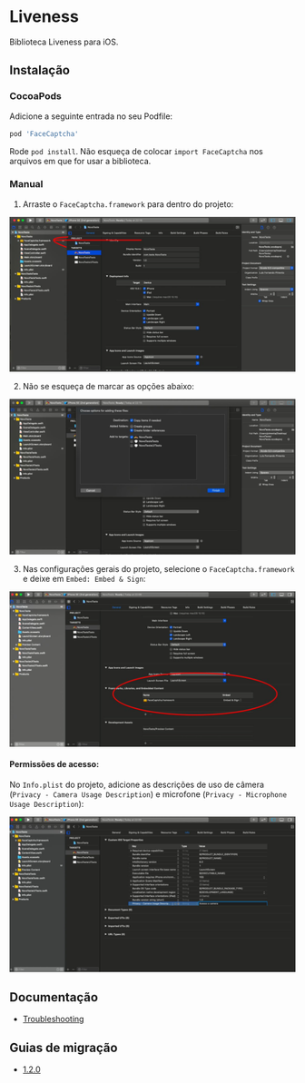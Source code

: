 
# Liveness

Biblioteca Liveness para iOS.

## Instalação

### CocoaPods

Adicione a seguinte entrada no seu Podfile:

```rb
pod 'FaceCaptcha'
```

Rode `pod install`.
Não esqueça de colocar `import FaceCaptcha` nos arquivos em que for usar a biblioteca.

### Manual

1. Arraste o `FaceCaptcha.framework` para dentro do projeto:

![Instalação 1](Documentation/Images/installation_1.png)

2. Não se esqueça de marcar as opções abaixo:

![Instalação 2](Documentation/Images/installation_2.png)

3.  Nas configurações gerais do projeto, selecione o `​FaceCaptcha.framework​` e deixe em `Embed: Embed & Sign`:

![Instalação 3](Documentation/Images/installation_3.png)

#### Permissões de acesso:

No `Info.plist` do projeto, adicione as descrições de uso de câmera (`Privacy - Camera Usage Description`) e microfone (`Privacy - Microphone Usage Description`):

![Instalação 4](Documentation/Images/installation_4.png)

## Documentação

- [Troubleshooting](Documentation/Troubleshooting.md)

## Guias de migração

- [1.2.0](Documentation/Migration-Guide-1.2.0.md)